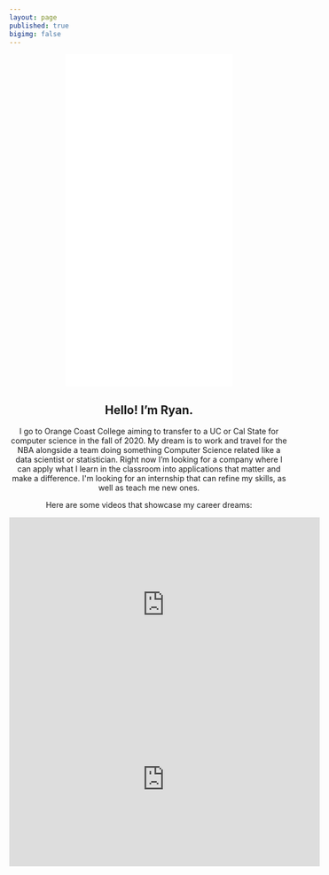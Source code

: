 ```yaml
---
layout: page
published: true
bigimg: false
---
```

<center>
<iframe width="300" height="600" src="/img/meandthebros.jpg" frameborder="0" ></iframe> </center>



<center> <h2>Hello! I’m Ryan.</h2> <p>I go to Orange Coast College aiming to transfer to a UC or Cal State for computer science in the fall of 2020. My dream is to work and travel for the NBA alongside a team doing something Computer Science related like a data scientist or statistician. Right now I’m looking for a company where I can apply what I learn in the classroom into applications that matter and make a difference. I'm looking for an internship that can refine my skills, as well as teach me new ones.</p> </center>

<center> <p> Here are some videos that showcase my career dreams: </p> </center>

<center>
<iframe width="560" height="315" src="https://www.youtube.com/embed/MpLHMKTolVw" frameborder="0" allow="accelerometer; autoplay; encrypted-media; gyroscope; picture-in-picture" allowfullscreen></iframe> </center>


<center> <iframe width="560" height="315" src="https://www.youtube.com/embed/66ko_cWSHBU" frameborder="0" allow="accelerometer; autoplay; encrypted-media; gyroscope; picture-in-picture" allowfullscreen></iframe> </center>




